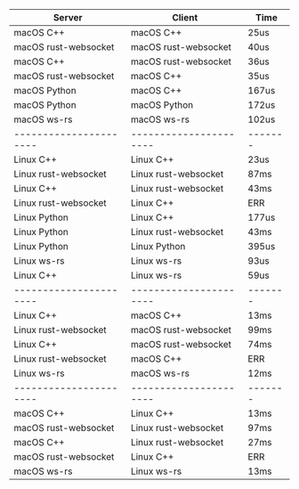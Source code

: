| Server               | Client               | Time  |
|----------------------|----------------------|-------|
| macOS C++            | macOS C++            | 25us  |
| macOS rust-websocket | macOS rust-websocket | 40us  |
| macOS C++            | macOS rust-websocket | 36us  |
| macOS rust-websocket | macOS C++            | 35us  |
| macOS Python         | macOS C++            | 167us |
| macOS Python         | macOS Python         | 172us |
| macOS ws-rs          | macOS ws-rs          | 102us |
|----------------------|----------------------|-------|
| Linux C++            | Linux C++            | 23us  |
| Linux rust-websocket | Linux rust-websocket | 87ms  |
| Linux C++            | Linux rust-websocket | 43ms  |
| Linux rust-websocket | Linux C++            | ERR   |
| Linux Python         | Linux C++            | 177us |
| Linux Python         | Linux rust-websocket | 43ms  |
| Linux Python         | Linux Python         | 395us |
| Linux ws-rs          | Linux ws-rs          | 93us  |
| Linux C++            | Linux ws-rs          | 59us  |
|----------------------|----------------------|-------|
| Linux C++            | macOS C++            | 13ms  |
| Linux rust-websocket | macOS rust-websocket | 99ms  |
| Linux C++            | macOS rust-websocket | 74ms  |
| Linux rust-websocket | macOS C++            | ERR   |
| Linux ws-rs          | macOS ws-rs          | 12ms  |
|----------------------|----------------------|-------|
| macOS C++            | Linux C++            | 13ms  |
| macOS rust-websocket | Linux rust-websocket | 97ms  |
| macOS C++            | Linux rust-websocket | 27ms  |
| macOS rust-websocket | Linux C++            | ERR   |
| macOS ws-rs          | Linux ws-rs          | 13ms  |
